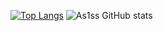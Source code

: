 [![Top Langs](https://github-readme-stats-beryl-nu-33.vercel.app/api/top-langs?username=As1ss&theme=synthwave&card_width=450px)](https://github.com/As1ss/github-readme-stats) 
<span/>
![As1ss GitHub stats](https://github-readme-stats.vercel.app/api?username=As1ss&count_private=true&theme=synthwave&padding-top=20px)


